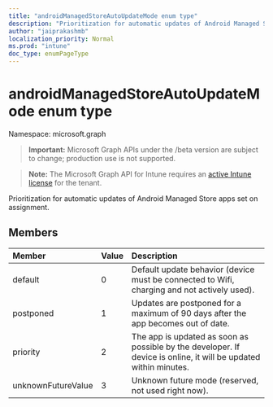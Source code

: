 ```yaml
---
title: "androidManagedStoreAutoUpdateMode enum type"
description: "Prioritization for automatic updates of Android Managed Store apps set on assignment."
author: "jaiprakashmb"
localization_priority: Normal
ms.prod: "intune"
doc_type: enumPageType
---
```


# androidManagedStoreAutoUpdateMode enum type

Namespace: microsoft.graph

> **Important:** Microsoft Graph APIs under the /beta version are subject to change; production use is not supported.

> **Note:** The Microsoft Graph API for Intune requires an [active Intune license](https://go.microsoft.com/fwlink/?linkid=839381) for the tenant.

Prioritization for automatic updates of Android Managed Store apps set on assignment.

## Members
|Member|Value|Description|
|:---|:---|:---|
|default|0|Default update behavior (device must be connected to Wifi, charging and not actively used).|
|postponed|1|Updates are postponed for a maximum of 90 days after the app becomes out of date.|
|priority|2|The app is updated as soon as possible by the developer. If device is online, it will be updated within minutes.|
|unknownFutureValue|3|Unknown future mode (reserved, not used right now).|
